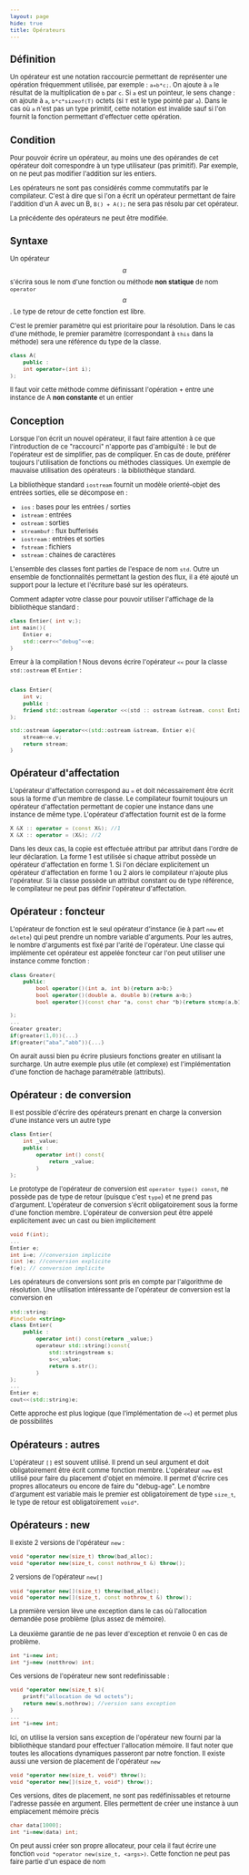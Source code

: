 ```yaml
---
layout: page
hide: true
title: Opérateurs
---
```

<script type="text/javascript" async
  src="https://cdn.mathjax.org/mathjax/latest/MathJax.js?config=TeX-MML-AM_CHTML">
</script>

<style>
html {
 zoom: 0.80;
}
</style>

## Définition 

Un opérateur est une notation raccourcie permettant de représenter une opération
fréquemment utilisée, par exemple : `a+b*c;`. On ajoute à `a` le résultat de la
multiplication de `b` par `c`. Si `a` est un pointeur, le sens change : on
ajoute à `a`, `b*c*sizeof(T)` octets (si `T` est le type pointé par `a`). Dans
le cas où `a` n'est pas un type primitif, cette notation est invalide sauf si
l'on fournit la fonction permettant d'effectuer cette opération.

## Condition 

Pour pouvoir écrire un opérateur, au moins une des opérandes de cet opérateur
doit correspondre à un type utilisateur (pas primitif). Par exemple, on ne peut
pas modifier l'addition sur les entiers. 

Les opérateurs ne sont pas considérés comme commutatifs par le compilateur.
C'est à dire que si l'on a écrit un opérateur permettant de faire l'addition
d'un A avec un B, `B() + A();` ne sera pas résolu par cet opérateur. 

La précédente des opérateurs ne peut être modifiée.

## Syntaxe

Un opérateur $$\alpha$$ s'écrira sous le nom d'une fonction ou méthode **non
statique** de nom `operator` $$\alpha$$. Le type de retour de cette fonction est
libre. 

C'est le premier paramètre qui est prioritaire pour la résolution. Dans le cas
d'une méthode, le premier paramètre (correspondant à `this` dans la méthode)
sera une référence du type de la classe. 
```cpp
class A{
    public :
    int operator+(int i);
};
```

Il faut voir cette méthode comme
définissant l'opération + entre une instance de A **non constante** et un entier

## Conception 

Lorsque l'on écrit un nouvel opérateur, il faut faire attention à ce que
l'introduction de ce "raccourci" n'apporte pas d'ambiguïté : le but de
l'opérateur est de simplifier, pas de compliquer. En cas de doute, préférer
toujours l'utilisation de fonctions ou méthodes classiques. Un exemple de
mauvaise utilisation des opérateurs : la bibliothèque standard. 

La bibliothèque standard `iostream` fournit un modèle orienté-objet des entrées
sorties, elle se décompose en : 
+ `ios` : bases pour les entrées / sorties 
+ `istream` : entrées
+ `ostream` : sorties
+ `streambuf` : flux bufferisés
+ `iostream` : entrées et sorties 
+ `fstream` : fichiers 
+ `sstream` : chaines de caractères

L'ensemble des classes font parties de l'espace de nom `std`. Outre un ensemble
de fonctionnalités permettant la gestion des flux, il a été ajouté un support
pour la lecture et l'écriture basé sur les opérateurs.

Comment adapter votre classe pour pouvoir utiliser l'affichage de la
bibliothèque standard : 
```cpp
class Entier{ int v;};
int main(){
    Entier e;
    std::cerr<<"debug"<<e;
}
```
Erreur à la compilation ! Nous devons écrire l'opérateur `<<` pour la classe
`std::ostream` et `Entier` : 

```cpp

class Entier{
    int v;
    public :
    friend std::ostream &operator <<(std :: ostream &stream, const Entier &e);
};

std::ostream &operator<<(std::ostream &stream, Entier e){
    stream<<e.v;
    return stream;
}
```

## Opérateur d'affectation

L'opérateur d'affectation correspond au `=` et doit nécessairement être écrit
sous la forme d'un membre de classe. Le compilateur fournit toujours un
opérateur d'affectation permettant de copier une instance dans une instance de
même type. L'opérateur d'affectation fournit est de la forme 
```cpp
X &X :: operator = (const X&); //1
X &X :: operator = (X&); //2
```

Dans les deux cas, la copie est effectuée attribut par attribut dans l'ordre de
leur déclaration. La forme 1 est utilisée si chaque attribut possède un
opérateur d'affectation en forme 1. Si l'on déclare explicitement un opérateur
d'affectation en forme 1 ou 2 alors le compilateur n'ajoute plus l'opérateur. Si
la classe possède un attribut constant ou de type référence, le compilateur ne
peut pas définir l'opérateur d'affectation.

## Opérateur : foncteur

L'opérateur de fonction est le seul opérateur d'instance (ie à part `new` et
`delete`) qui peut prendre un nombre variable d'arguments. Pour les autres, le
nombre d'arguments est fixé par l'arité de l'opérateur. Une classe qui
implémente cet opérateur est appelée foncteur car l'on peut utiliser une
instance comme fonction : 
```cpp
class Greater{
    public: 
        bool operator()(int a, int b){return a>b;}
        bool operator()(double a, double b){return a>b;}
        bool operator()(const char *a, const char *b){return stcmp(a,b)>0;}

};
...
Greater greater;
if(greater(1,0)){...}
if(greater("aba","abb")){...}
```

On aurait aussi bien pu écrire plusieurs fonctions greater en utilisant la
surcharge. Un autre exemple plus utile (et complexe) est l'implémentation d'une
fonction de hachage paramétrable (attributs).

## Opérateur : de conversion

Il est possible d'écrire des opérateurs prenant en charge la conversion d'une
instance vers un autre type 

```cpp
class Entier{
    int _value;
    public : 
        operator int() const{
            return _value;
        }
};
```

Le prototype de l'opérateur de conversion est `operator type() const`, ne
possède pas de type de retour (puisque c'est `type`) et ne prend pas d'argument.
L'opérateur de conversion s'écrit obligatoirement sous la forme d'une fonction
membre. L'opérateur de conversion peut être appelé explicitement avec un cast ou
bien implicitement 
```cpp
void f(int);
...
Entier e;
int i=e; //conversion implicite
(int )e; //conversion explicite
f(e); // conversion implicite
```

Les opérateurs de conversions sont pris en compte par l'algorithme de
résolution. Une utilisation intéressante de l'opérateur de conversion est la
conversion en 
```cpp
std::string:
#include <string>
class Entier{
    public : 
        operator int() const{return _value;}
        operateur std::string()const{
            std::stringstream s;
            s<<_value;
            return s.str();
        }
};
...
Entier e;
cout<<(std::string)e;
```

Cette approche est plus logique (que l'implémentation de `<<`) et permet plus de
possibilités 

## Opérateurs : autres 

L'opérateur `[]` est souvent utilisé. Il prend un seul argument et doit
obligatoirement être écrit comme fonction membre. L'opérateur `new` est utilisé
pour faire du placement d'objet en mémoire. Il permet d'écrire ces propres
allocateurs ou encore de faire du "debug-age". Le nombre d'argument est variable
mais le premier est obligatoirement de type `size_t`, le type de retour est
obligatoirement `void*`. 

## Opérateurs : new 

Il existe 2 versions de l'opérateur `new` : 
```cpp
void *operator new(size_t) throw(bad_alloc);
void *operator new(size_t, const nothrow_t &) throw();
```

2 versions de l'opérateur `new[]`
```cpp
void *operator new[](size_t) throw(bad_alloc);
void *operator new[](size_t, const nothrow_t &) throw();
```

La première version lève une exception dans le cas où l'allocation demandée pose
problème (plus assez de mémoire). 

La deuxième garantie de ne pas lever d'exception et renvoie 0 en cas de
problème. 

```cpp
int *i=new int;
int *j=new (notthrow) int;
```

Ces versions de l'opérateur new sont redefinissable : 
```cpp
void *operator new(size_t s){
    printf("allocation de %d octets");
    return new(s,nothrow); //version sans exception
}
...
int *i=new int;
```

Ici, on utilise la version sans exception de l'opérateur new fourni par la
bibliothèque standard pour effectuer l'allocation mémoire. 
Il faut noter que toutes les allocations dynamiques passeront par notre
fonction.
Il existe aussi une version de placement de l'opérateur `new`
```cpp
void *operator new(size_t, void*) throw();
void *operator new[](size_t, void*) throw();
```

Ces versions, dites de placement, ne sont pas redéfinissables et retourne
l'adresse passée en argument. Elles permettent de créer une instance à uun
emplacement mémoire précis
```cpp
char data[1000];
int *i=new(data) int;
```

On peut aussi créer son propre allocateur, pour cela il faut écrire une fonction
`void *operator new(size_t, <args>)`. Cette fonction ne peut pas faire partie
d'un espace de nom
